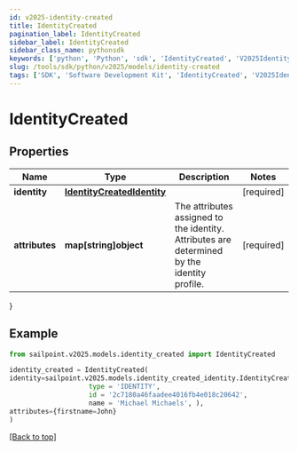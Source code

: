 ```yaml
---
id: v2025-identity-created
title: IdentityCreated
pagination_label: IdentityCreated
sidebar_label: IdentityCreated
sidebar_class_name: pythonsdk
keywords: ['python', 'Python', 'sdk', 'IdentityCreated', 'V2025IdentityCreated'] 
slug: /tools/sdk/python/v2025/models/identity-created
tags: ['SDK', 'Software Development Kit', 'IdentityCreated', 'V2025IdentityCreated']
---
```


# IdentityCreated


## Properties

Name | Type | Description | Notes
------------ | ------------- | ------------- | -------------
**identity** | [**IdentityCreatedIdentity**](identity-created-identity) |  | [required]
**attributes** | **map[string]object** | The attributes assigned to the identity. Attributes are determined by the identity profile. | [required]
}

## Example

```python
from sailpoint.v2025.models.identity_created import IdentityCreated

identity_created = IdentityCreated(
identity=sailpoint.v2025.models.identity_created_identity.IdentityCreated_identity(
                    type = 'IDENTITY', 
                    id = '2c7180a46faadee4016fb4e018c20642', 
                    name = 'Michael Michaels', ),
attributes={firstname=John}
)

```
[[Back to top]](#) 

